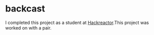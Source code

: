 # backcast

I completed this project as a student at <a href="https://www.hackreactor.com">Hackreactor</a>.This project was worked on with a pair.
